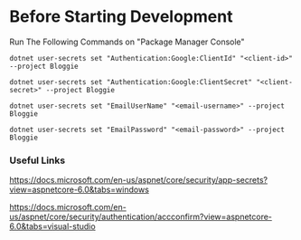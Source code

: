 # Before Starting Development

Run The Following Commands on "Package Manager Console"

```
dotnet user-secrets set "Authentication:Google:ClientId" "<client-id>" --project Bloggie

dotnet user-secrets set "Authentication:Google:ClientSecret" "<client-secret>" --project Bloggie

dotnet user-secrets set "EmailUserName" "<email-username>" --project Bloggie

dotnet user-secrets set "EmailPassword" "<email-password>" --project Bloggie
```

### Useful Links 
https://docs.microsoft.com/en-us/aspnet/core/security/app-secrets?view=aspnetcore-6.0&tabs=windows

https://docs.microsoft.com/en-us/aspnet/core/security/authentication/accconfirm?view=aspnetcore-6.0&tabs=visual-studio